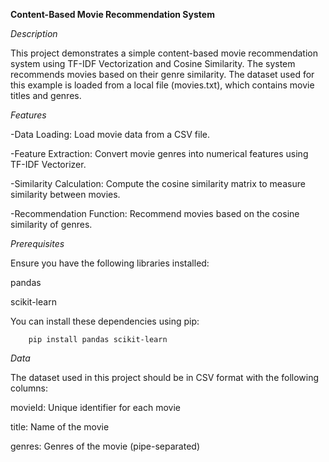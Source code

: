 **Content-Based Movie Recommendation System**

*Description*


This project demonstrates a simple content-based movie recommendation system using TF-IDF Vectorization and Cosine Similarity. The system recommends movies based on their genre similarity. The dataset used for this example is loaded from a local file (movies.txt), which contains movie titles and genres.

*Features*

-Data Loading: Load movie data from a CSV file. 

-Feature Extraction: Convert movie genres into numerical features using TF-IDF Vectorizer.

-Similarity Calculation: Compute the cosine similarity matrix to measure similarity between movies.

-Recommendation Function: Recommend movies based on the cosine similarity of genres.

*Prerequisites*

Ensure you have the following libraries installed:

pandas

scikit-learn

You can install these dependencies using pip:

        pip install pandas scikit-learn
        
*Data*

The dataset used in this project should be in CSV format with the following columns:

movieId: Unique identifier for each movie

title: Name of the movie

genres: Genres of the movie (pipe-separated)
